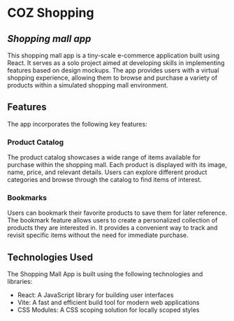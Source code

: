 # COZ Shopping
## _Shopping mall app_
This shopping mall app is a tiny-scale e-commerce application built using React. It serves as a solo project aimed at developing skills in implementing features based on design mockups. The app provides users with a virtual shopping experience, allowing them to browse and purchase a variety of products within a simulated shopping mall environment.

## Features
The app incorporates the following key features:

### Product Catalog
The product catalog showcases a wide range of items available for purchase within the shopping mall. Each product is displayed with its image, name, price, and relevant details. Users can explore different product categories and browse through the catalog to find items of interest.

### Bookmarks
Users can bookmark their favorite products to save them for later reference. The bookmark feature allows users to create a personalized collection of products they are interested in. It provides a convenient way to track and revisit specific items without the need for immediate purchase.

## Technologies Used
The Shopping Mall App is built using the following technologies and libraries:

- React: A JavaScript library for building user interfaces
- Vite: A fast and efficient build tool for modern web applications
- CSS Modules: A CSS scoping solution for locally scoped styles